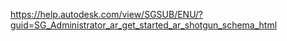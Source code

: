 https://help.autodesk.com/view/SGSUB/ENU/?guid=SG_Administrator_ar_get_started_ar_shotgun_schema_html
